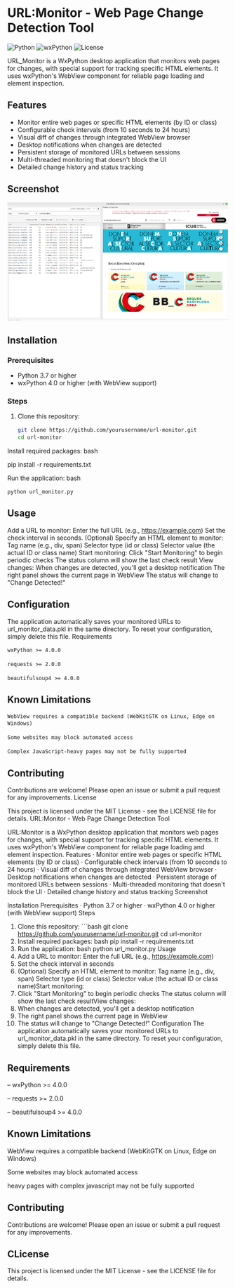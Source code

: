 # URL:Monitor - Web Page Change Detection Tool

![Python](https://img.shields.io/badge/python-3.7+-blue.svg)
![wxPython](https://img.shields.io/badge/wxPython-4.0+-green.svg)
![License](https://img.shields.io/badge/license-MIT-orange.svg)

URL_Monitor is a WxPython desktop application that monitors web pages for changes, with special support for tracking specific HTML elements. It uses wxPython's WebView component for reliable page loading and element inspection.

## Features

- Monitor entire web pages or specific HTML elements (by ID or class)
- Configurable check intervals (from 10 seconds to 24 hours)
- Visual diff of changes through integrated WebView browser
- Desktop notifications when changes are detected
- Persistent storage of monitored URLs between sessions
- Multi-threaded monitoring that doesn't block the UI
- Detailed change history and status tracking

## Screenshot

![Main application window showing URL list and WebView](images/url_monitor.png)

## Installation

### Prerequisites
- Python 3.7 or higher
- wxPython 4.0 or higher (with WebView support)

### Steps
1. Clone this repository:
   ```bash
   git clone https://github.com/yourusername/url-monitor.git
   cd url-monitor
Install required packages:
bash

pip install -r requirements.txt

Run the application:
bash

    python url_monitor.py

## Usage

Add a URL to monitor:
Enter the full URL (e.g., https://example.com)
Set the check interval in seconds.
(Optional) Specify an HTML element to monitor:
Tag name (e.g., div, span)
Selector type (id or class)
Selector value (the actual ID or class name)
Start monitoring:
Click "Start Monitoring" to begin periodic checks
The status column will show the last check result
View changes:
When changes are detected, you'll get a desktop notification
The right panel shows the current page in WebView
 The status will change to "Change Detected!"

## Configuration

The application automatically saves your monitored URLs to url_monitor_data.pkl in the same directory. To reset your configuration, simply delete this file.
Requirements

    wxPython >= 4.0.0

    requests >= 2.0.0

    beautifulsoup4 >= 4.0.0

## Known Limitations

    WebView requires a compatible backend (WebKitGTK on Linux, Edge on Windows)

    Some websites may block automated access

    Complex JavaScript-heavy pages may not be fully supported

## Contributing

Contributions are welcome! Please open an issue or submit a pull request for any improvements.
License

This project is licensed under the MIT License - see the LICENSE file for details.
URL:Monitor - Web Page Change Detection Tool
  
URL:Monitor is a WxPython desktop application that monitors web pages for changes, with special support for tracking specific HTML elements. It uses wxPython's WebView component for reliable page loading and element inspection.
Features
·	Monitor entire web pages or specific HTML elements (by ID or class)
·	Configurable check intervals (from 10 seconds to 24 hours)
·	Visual diff of changes through integrated WebView browser
·	Desktop notifications when changes are detected
·	Persistent storage of monitored URLs between sessions
·	Multi-threaded monitoring that doesn't block the UI
·	Detailed change history and status tracking
Screenshot

Installation
Prerequisites
·	Python 3.7 or higher
·	wxPython 4.0 or higher (with WebView support)
Steps
1.	Clone this repository: ```bash git clone https://github.com/yourusername/url-monitor.git cd url-monitor
2.	Install required packages: bash
pip install -r requirements.txt
1.	Run the application: bash
python url_monitor.py
Usage
1.	Add a URL to monitor:    Enter the full URL (e.g., https://example.com)    
2.	Set the check interval in seconds   
3.	 (Optional) Specify an HTML element to monitor:        Tag name (e.g., div, span)        Selector type (id or class)        Selector value (the actual ID or class name)Start monitoring:   
4.	 Click "Start Monitoring" to begin periodic checks    The status column will show the last check resultView changes:    
5.	When changes are detected, you'll get a desktop notification   
6.	 The right panel shows the current page in WebView    
7.	The status will change to "Change Detected!"
Configuration
The application automatically saves your monitored URLs to url_monitor_data.pkl in the same directory. To reset your configuration, simply delete this file. 

## Requirements
 –	wxPython >= 4.0.0
 
 –	requests >= 2.0.0
 
 –	beautifulsoup4 >= 4.0.0

## Known Limitations
WebView requires a compatible backend (WebKitGTK on Linux, Edge on Windows)

Some websites may block automated access

heavy pages with complex javascript may not be fully supported

## Contributing
Contributions are welcome! Please open an issue or submit a pull request for any improvements. 

## CLicense
This project is licensed under the MIT License - see the LICENSE file for details. 


